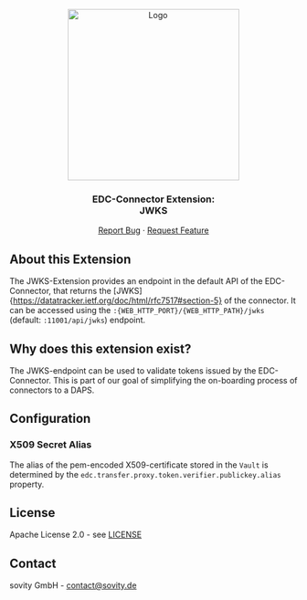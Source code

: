 <!-- PROJECT LOGO -->
<br />
<div align="center">
  <a href="https://github.com/sovity/edc-extensions">
    <img src="https://raw.githubusercontent.com/sovity/edc-ui/main/src/assets/images/sovity_logo.svg" alt="Logo" width="300">
  </a>

<h3 align="center">EDC-Connector Extension:<br />JWKS</h3>

  <p align="center">
    <a href="https://github.com/sovity/edc-extensions/issues/new?template=bug_report.md">Report Bug</a>
    ·
    <a href="https://github.com/sovity/edc-extensions/issues/new?template=feature_request.md">Request Feature</a>
  </p>
</div>

## About this Extension

The JWKS-Extension provides an endpoint in the default API of the EDC-Connector, that returns the
[JWKS]{https://datatracker.ietf.org/doc/html/rfc7517#section-5} of the connector. It can be accessed
using the `:{WEB_HTTP_PORT}/{WEB_HTTP_PATH}/jwks` (default: `:11001/api/jwks`) endpoint.

## Why does this extension exist?

The JWKS-endpoint can be used to validate tokens issued by the EDC-Connector. This is part of our
goal of simplifying the on-boarding process of connectors to a DAPS.

## Configuration

### X509 Secret Alias

The alias of the pem-encoded X509-certificate stored in the `Vault` is determined by
the `edc.transfer.proxy.token.verifier.publickey.alias` property.

## License

Apache License 2.0 - see [LICENSE](../../LICENSE)

## Contact

sovity GmbH - contact@sovity.de

